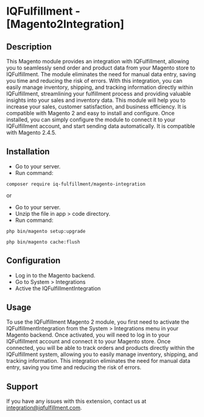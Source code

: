 # IQFulfillment - [Magento2Integration]
## Description
This Magento module provides an integration with IQFulfillment, allowing you to seamlessly send order and product data from your Magento store to IQFulfillment. The module eliminates the need for manual data entry, saving you time and reducing the risk of errors. With this integration, you can easily manage inventory, shipping, and tracking information directly within IQFulfillment, streamlining your fulfillment process and providing valuable insights into your sales and inventory data. This module will help you to increase your sales, customer satisfaction, and business efficiency. It is compatible with Magento 2 and easy to install and configure. Once installed, you can simply configure the module to connect it to your IQFulfillment account, and start sending data automatically. It is compatible with Magento 2.4.5.

## Installation
* Go to your server.
* Run command:
```
composer require iq-fulfillment/magento-integration
```
or
* Go to your server.
* Unzip the file in app > code directory.
* Run command:
```
php bin/magento setup:upgrade
```
```
php bin/magento cache:flush
```

## Configuration
* Log in to the Magento backend.
* Go to System > Integrations
* Active the IQFulfillmentIntegration

## Usage
To use the IQFulfillment Magento 2 module, you first need to activate the IQFulfillmentIntegration from the System > Integrations menu in your Magento backend. Once activated, you will need to log in to your IQFulfillment account and connect it to your Magento store. Once connected, you will be able to track orders and products directly within the IQFulfillment system, allowing you to easily manage inventory, shipping, and tracking information. This integration eliminates the need for manual data entry, saving you time and reducing the risk of errors.

## Support
If you have any issues with this extension, contact us at integration@iqfulfillment.com.
